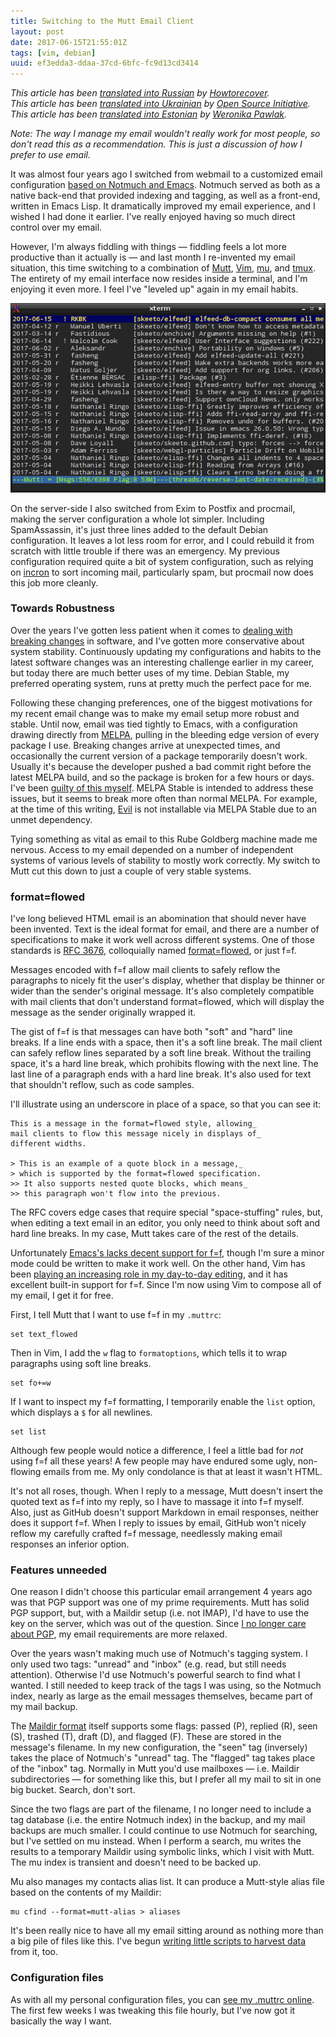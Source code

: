 ```yaml
---
title: Switching to the Mutt Email Client
layout: post
date: 2017-06-15T21:55:01Z
tags: [vim, debian]
uuid: ef3edda3-ddaa-37cd-6bfc-fc9d13cd3414
---
```


*This article has been [translated into Russian][ru] by
[Howtorecover][rut].*  
*This article has been [translated into Ukrainian][uk] by
[Open Source Initiative][ukt].*  
*This article has been [translated into Estonian][et] by
[Weronika Pawlak][ett].*

*Note: The way I manage my email wouldn't really work for most people,
so don't read this as a recommendation. This is just a discussion of
how I prefer to use email.*

It was almost four years ago I switched from webmail to a customized
email configuration [based on Notmuch and Emacs][gmail]. Notmuch served
as both as a native back-end that provided indexing and tagging, as well
as a front-end, written in Emacs Lisp. It dramatically improved my email
experience, and I wished I had done it earlier. I've really enjoyed
having so much direct control over my email.

However, I'm always fiddling with things — fiddling feels a lot more
productive than it actually is — and last month I re-invented my email
situation, this time switching to a combination of [Mutt][mutt],
[Vim][vim], [mu][mu], and [tmux][tmux]. The entirety of my email
interface now resides inside a terminal, and I'm enjoying it even more.
I feel I've "leveled up" again in my email habits.

[![](/img/screenshot/mutt-thumb.png)](/img/screenshot/mutt.png)

On the server-side I also switched from Exim to Postfix and procmail,
making the server configuration a whole lot simpler. Including
SpamAssassin, it's just three lines added to the default Debian
configuration. It leaves a lot less room for error, and I could rebuild
it from scratch with little trouble if there was an emergency. My
previous configuration required quite a bit of system configuration,
such as relying on [incron][incron] to sort incoming mail, particularly
spam, but procmail now does this job more cleanly.

### Towards Robustness

Over the years I've gotten less patient when it comes to [dealing with
breaking changes][rh] in software, and I've gotten more conservative
about system stability. Continuously updating my configurations and
habits to the latest software changes was an interesting challenge
earlier in my career, but today there are much better uses of my time.
Debian Stable, my preferred operating system, runs at pretty much the
perfect pace for me.

Following these changing preferences, one of the biggest motivations for
my recent email change was to make my email setup more robust and
stable. Until now, email was tied tightly to Emacs, with a configuration
drawing directly from [MELPA][melpa], pulling in the bleeding edge
version of every package I use. Breaking changes arrive at unexpected
times, and occasionally the current version of a package temporarily
doesn't work. Usually it's because the developer pushed a bad commit
right before the latest MELPA build, and so the package is broken for a
few hours or days. I've been [guilty of this myself][guilty]. MELPA
Stable is intended to address these issues, but it seems to break more
often than normal MELPA. For example, at the time of this writing,
[Evil][evil] is not installable via MELPA Stable due to an unmet
dependency.

Tying something as vital as email to this Rube Goldberg machine made me
nervous. Access to my email depended on a number of independent systems
of various levels of stability to mostly work correctly. My switch to
Mutt cut this down to just a couple of very stable systems.

### format=flowed

I've long believed HTML email is an abomination that should never have
been invented. Text is the ideal format for email, and there are a
number of specifications to make it work well across different systems.
One of those standards is [RFC 3676][rfcff], colloquially named
[format=flowed][ff], or just f=f.

Messages encoded with f=f allow mail clients to safely reflow the
paragraphs to nicely fit the user's display, whether that display be
thinner or wider than the sender's original message. It's also
completely compatible with mail clients that don't understand
format=flowed, which will display the message as the sender originally
wrapped it.

The gist of f=f is that messages can have both "soft" and "hard" line
breaks. If a line ends with a space, then it's a soft line break. The
mail client can safely reflow lines separated by a soft line break.
Without the trailing space, it's a hard line break, which prohibits
flowing with the next line. The last line of a paragraph ends with a
hard line break. It's also used for text that shouldn't reflow, such as
code samples.

I'll illustrate using an underscore in place of a space, so that you can
see it:

    This is a message in the format=flowed style, allowing_
    mail clients to flow this message nicely in displays of_
    different widths.

    > This is an example of a quote block in a message,_
    > which is supported by the format=flowed specification.
    >> It also supports nested quote blocks, which means_
    >> this paragraph won't flow into the previous.

The RFC covers edge cases that require special "space-stuffing" rules,
but, when editing a text email in an editor, you only need to think
about soft and hard line breaks. In my case, Mutt takes care of the rest
of the details.

Unfortunately [Emacs's lacks decent support for f=f][emacsff], though
I'm sure a minor mode could be written to make it work well. On the
other hand, Vim has been [playing an increasing role in my day-to-day
editing][tt], and it has excellent built-in support for f=f. Since I'm
now using Vim to compose all of my email, I get it for free.

First, I tell Mutt that I want to use f=f in my `.muttrc`:

    set text_flowed

Then in Vim, I add the `w` flag to `formatoptions`, which tells it to
wrap paragraphs using soft line breaks.

    set fo+=w

If I want to inspect my f=f formatting, I temporarily enable the `list`
option, which displays a `$` for all newlines.

    set list

Although few people would notice a difference, I feel a little bad for
*not* using f=f all these years! A few people may have endured some
ugly, non-flowing emails from me. My only condolance is that at least it
wasn't HTML.

It's not all roses, though. When I reply to a message, Mutt doesn't
insert the quoted text as f=f into my reply, so I have to massage it
into f=f myself. Also, just as GitHub doesn't support Markdown in email
responses, neither does it support f=f. When I reply to issues by email,
GitHub won't nicely reflow my carefully crafted f=f message, needlessly
making email responses an inferior option.

### Features unneeded

One reason I didn't choose this particular email arrangement 4 years ago
was that PGP support was one of my prime requirements. Mutt has solid
PGP support, but, with a Maildir setup (i.e. not IMAP), I'd have to use
the key on the server, which was out of the question. Since [I no longer
care about PGP][enchive], my email requirements are more relaxed.

Over the years wasn't making much use of Notmuch's tagging system. I
only used two tags: "unread" and "inbox" (e.g. read, but still needs
attention). Otherwise I'd use Notmuch's powerful search to find what I
wanted. I still needed to keep track of the tags I was using, so the
Notmuch index, nearly as large as the email messages themselves, became
part of my mail backup.

The [Maildir format][maildir] itself supports some flags: passed (P),
replied (R), seen (S), trashed (T), draft (D), and flagged (F). These
are stored in the message's filename. In my new configuration, the
"seen" tag (inversely) takes the place of Notmuch's "unread" tag. The
"flagged" tag takes place of the "inbox" tag. Normally in Mutt you'd use
mailboxes — i.e. Maildir subdirectories — for something like this, but I
prefer all my mail to sit in one big bucket. Search, don't sort.

Since the two flags are part of the filename, I no longer need to
include a tag database (i.e. the entire Notmuch index) in the backup,
and my mail backups are much smaller. I could continue to use Notmuch
for searching, but I've settled on mu instead. When I perform a search,
mu writes the results to a temporary Maildir using symbolic links, which
I visit with Mutt. The mu index is transient and doesn't need to be
backed up.

Mu also manages my contacts alias list. It can produce a Mutt-style
alias file based on the contents of my Maildir:

    mu cfind --format=mutt-alias > aliases

It's been really nice to have all my email sitting around as nothing
more than a big pile of files like this. I've begun [writing little
scripts to harvest data][py] from it, too.

### Configuration files

As with all my personal configuration files, you can [see my .muttrc
online][muttrc]. The first few weeks I was tweaking this file hourly,
but I've now got it basically the way I want.


[emacsff]: https://www.emacswiki.org/emacs/GnusFormatFlowed
[enchive]: /blog/2017/03/12/
[et]: https://www.piecesauto-pro.fr/blog/2018/04/12/switching-mutt-email-client/
[ett]: https://www.piecesauto-pro.fr/blog/
[evil]: https://github.com/emacs-evil/evil
[ff]: https://joeclark.org/ffaq.html
[gmail]: /blog/2013/09/03/
[guilty]: https://github.com/skeeto/elfeed/issues/202
[incron]: http://inotify.aiken.cz/?section=incron&page=about
[maildir]: https://cr.yp.to/proto/maildir.html
[melpa]: https://melpa.org/
[mu]: https://www.djcbsoftware.nl/code/mu/
[mutt]: http://www.mutt.org/
[muttrc]: https://github.com/skeeto/dotfiles/blob/master/_muttrc
[py]: https://docs.python.org/3.4/library/email.html
[rfcff]: https://tools.ietf.org/html/rfc3676
[rh]: https://www.youtube.com/watch?v=oyLBGkS5ICk
[ru]: http://howtorecover.me/perehod-na-poctovyi-klient-mutt
[rut]: http://howtorecover.me/
[tmux]: https://tmux.github.io/
[tt]: /blog/2017/04/01/
[uk]: http://www.opensourceinitiative.net/edu/Mutt
[ukt]: http://www.opensourceinitiative.net/edu/
[vim]: http://www.vim.org/
